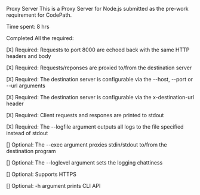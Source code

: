 Proxy Server
This is a Proxy Server for Node.js submitted as the pre-work requirement for CodePath.

Time spent: 8 hrs

Completed All the required:

[X] Required: Requests to port 8000 are echoed back with the same HTTP headers and body

[X] Required: Requests/reponses are proxied to/from the destination server

[X] Required: The destination server is configurable via the --host, --port or --url arguments

[X] Required: The destination server is configurable via the x-destination-url header

[X] Required: Client requests and respones are printed to stdout

[X] Required: The --logfile argument outputs all logs to the file specified instead of stdout

[] Optional: The --exec argument proxies stdin/stdout to/from the destination program

[] Optional: The --loglevel argument sets the logging chattiness

[] Optional: Supports HTTPS

[] Optional: -h argument prints CLI API

